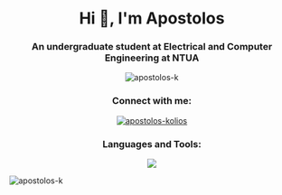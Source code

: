 <h1 align="center">Hi 👋, I'm Apostolos</h1>
<h3 align="center">An undergraduate student at Electrical and Computer Engineering at NTUA</h3>

<p align="center"> <img src="https://komarev.com/ghpvc/?username=apostolos-k&label=Profile%20Views&color=534bc3&style=flat" alt="apostolos-k" /> </p>

<h3 align="center">Connect with me:</h3>
<p align="center">
<a href="https://linkedin.com/in/apostolos-kolios" target="blank"><img align="center" src="https://skillicons.dev/icons?i=linkedin" alt="apostolos-kolios"/></a>
</p>

<h3 align="center">Languages and Tools:</h3>
<p align="center">
  <a href="https://skillicons.dev">
    <img src="https://skillicons.dev/icons?i=js,cpp,c,py,html,css,express,nodejs,mongodb,postgres,sqlite,flutter,dart,figma,postman,git" />
  </a>
</p>

<p><img align="center" src="https://github-readme-stats.vercel.app/api/top-langs?username=apostolos-k&show_icons=true&theme=dark&locale=en&layout=compact" alt="apostolos-k" /></p>
